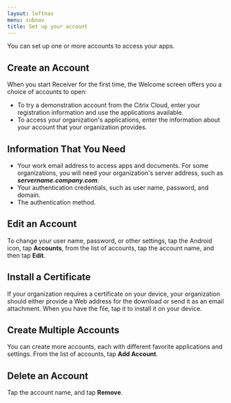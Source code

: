 ```yaml
---
layout: leftnav
menu: subnav
title: Set up your account
---
```


You can set up one or more accounts to access your apps.

## Create an Account

When you start Receiver for the first time, the Welcome screen offers you a choice of accounts to open:

* To try a demonstration account from the Citrix Cloud, enter your registration information and use the applications available.
* To access your organization's applications, enter the information about your account that your organization provides.

## Information That You Need

* Your work email address to access apps and documents. For some organizations, you will need your organization's server address, such as ***servername.company.com***.
* Your authentication credentials, such as user name, password, and domain.
* The authentication method.

## Edit an Account

To change your user name, password, or other settings, tap the Android icon, tap **Accounts**, from the list of accounts, tap the account name, and then tap **Edit**.

## Install a Certificate

If your organization requires a certificate on your device, your organization should either provide a Web address for the download or send it as an email attachment. When you have the file, tap it to install it on your device.

## Create Multiple Accounts

You can create more accounts, each with different favorite applications and settings. From the list of accounts, tap **Add Account**.

## Delete an Account

Tap the account name, and tap **Remove**.